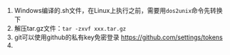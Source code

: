 1. Windows编译的.sh文件，在Linux上执行之前，需要用`dos2unix`命令先转换下
2. 解压tar.gz文件：`tar -zxvf xxx.tar.gz`
3. git可以使用github的私有key免密登录 https://github.com/settings/tokens
4. 
